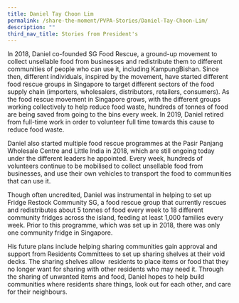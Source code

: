 ```yaml
---
title: Daniel Tay Choon Lim
permalink: /share-the-moment/PVPA-Stories/Daniel-Tay-Choon-Lim/
description: ""
third_nav_title: Stories from President's
---
```


In 2018, Daniel co-founded SG Food Rescue, a ground-up movement to collect unsellable food from businesses and redistribute them to different communities of people who can use it, including KampungBishan. Since then, different individuals, inspired by the movement, have started different food rescue groups in Singapore to target different sectors of the food supply chain (importers, wholesalers, distributors, retailers, consumers). As the food rescue movement in Singapore grows, with the different groups working collectively to help reduce food waste, hundreds of tonnes of food are being saved from going to the bins every week. In 2019, Daniel retired from full-time work in order to volunteer full time towards this cause to reduce food waste.

Daniel also started multiple food rescue programmes at the Pasir Panjang Wholesale Centre and Little India in 2018, which are still ongoing today under the different leaders he appointed. Every week, hundreds of volunteers continue to be mobilised to collect unsellable food from businesses, and use their own vehicles to transport the food to communities that can use it.

Though often uncredited, Daniel was instrumental in helping to set up Fridge Restock Community SG, a food rescue group that currently rescues and redistributes about 5 tonnes of food every week to 18 different community fridges across the island, feeding at least 1,000 families every week. Prior to this programme, which was set up in 2018, there was only one community fridge in Singapore.

His future plans include helping sharing communities gain approval and support from Residents Committees to set up sharing shelves at their void decks. The sharing shelves allow  residents to place items or food that they no longer want for sharing with other residents who may need it. Through the sharing of unwanted items and food, Daniel hopes to help build communities where residents share things, look out for each other, and care for their neighbours.